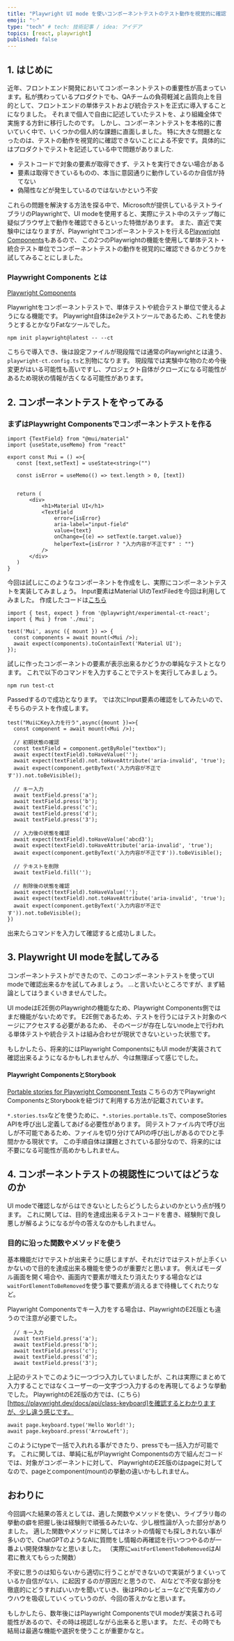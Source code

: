 ```yaml
---
title: "Playwright UI mode を使いコンポーネントテストのテスト動作を視覚的に確認できるかを試してみた"
emoji: "✨"
type: "tech" # tech: 技術記事 / idea: アイデア
topics: [react, playwright]
published: false
---
```


## 1. はじめに

近年、フロントエンド開発においてコンポーネントテストの重要性が高まっています。私が携わっているプロダクトでも、QAチームの負荷軽減と品質向上を目的として、フロントエンドの単体テストおよび統合テストを正式に導入することになりました。
それまで個人で自由に記述していたテストを、より組織全体で実施する方針に移行したのです。
しかし、コンポーネントテストを本格的に書いていく中で、いくつかの個人的な課題に直面しました。
特に大きな問題となったのは、テストの動作を視覚的に確認できないことによる不安です。具体的にはプロダクトでテストを記述している中で問題がありました.

- テストコードで対象の要素が取得できず、テストを実行できない場合がある
- 要素は取得できているものの、本当に意図通りに動作しているのか自信が持てない
- 偽陽性などが発生しているのではないかという不安

これらの問題を解決する方法を探る中で、Microsoftが提供しているテストライブラリのPlaywrightで、UI modeを使用すると、実際にテスト中のステップ毎に疑似ブラウザ上で動作を確認できるといった特徴があります。
また、直近で実験中にはなりますが、Playwrightでコンポーネントテストを行える[Playwright Components](https://playwright.dev/docs/test-components)もあるので、
この2つのPlaywrightの機能を使用して単体テスト・統合テスト単位でコンポーネントテストの動作を視覚的に確認できるかどうかを試してみることにしました。

### Playwright Components とは

[Playwright Components](https://playwright.dev/docs/test-components)

Playwrightをコンポーネントテストで、単体テストや統合テスト単位で使えるようになる機能です。
Playwright自体はe2eテストツールであるため、これを使おうとするとかなりFatなツールでした。

```
npm init playwright@latest -- --ct
```

こちらで導入でき、後は設定ファイルが現段階では通常のPlaywrightとは違う、`playwright-ct.config.ts`と別物になります。
現段階では実験中な物のため今後変更がはいる可能性も高いですし、プロジェクト自体がクローズになる可能性があるため現状の情報が古くなる可能性があります。

## 2. コンポーネントテストをやってみる

### まずはPlaywright Componentsでコンポーネントテストを作る

 ``` 
import {TextField} from "@mui/material"
import {useState,useMemo} from "react"

export const Mui = () =>{
    const [text,setText] = useState<string>("")

    const isError = useMemo(() => text.length > 0, [text])


    return (
        <div>
            <h1>Material UI</h1>
            <TextField
                error={isError}
                aria-label="input-field"
                value={text}
                onChange={(e) => setText(e.target.value)}
                helperText={isError ? "入力内容が不正です" : ""}
            />
        </div>
    )
}
```

今回は試しにこのようなコンポーネントを作成をし、実際にコンポーネントテストを実装してみましょう。
Input要素はMaterial UIのTextFiledを今回は利用してみました。
作成したコードは[こちら](https://github.com/OKAUEND/react-playwright-ui)

```
import { test, expect } from '@playwright/experimental-ct-react';
import { Mui } from './mui';

test('Mui', async ({ mount }) => {
  const components = await mount(<Mui />);
  await expect(components).toContainText('Material UI');
});
```
試しに作ったコンポーネントの要素が表示出来るかどうかの単純なテストとなります。
これで以下のコマンドを入力することでテストを実行してみましょう。

```
npm run test-ct
```

Passedするので成功となります。
では次にInput要素の確認をしてみたいので、そちらのテストを作成します。

```
test("MuiにKey入力を行う",async({mount })=>{
  const component = await mount(<Mui />);

  // 初期状態の確認
  const textField = component.getByRole("textbox");
  await expect(textField).toHaveValue('');
  await expect(textField).not.toHaveAttribute('aria-invalid', 'true');
  await expect(component.getByText('入力内容が不正です')).not.toBeVisible();

  // キー入力
  await textField.press('a');
  await textField.press('b');
  await textField.press('c');
  await textField.press('d');
  await textField.press('3');

  // 入力後の状態を確認
  await expect(textField).toHaveValue('abcd3');
  await expect(textField).toHaveAttribute('aria-invalid', 'true');
  await expect(component.getByText('入力内容が不正です')).toBeVisible();

  // テキストを削除
  await textField.fill('');

  // 削除後の状態を確認
  await expect(textField).toHaveValue('');
  await expect(textField).not.toHaveAttribute('aria-invalid', 'true');
  await expect(component.getByText('入力内容が不正です')).not.toBeVisible();
})

```

出来たらコマンドを入力して確認すると成功しました。

## 3. Playwright UI modeを試してみる

コンポーネントテストができたので、このコンポーネントテストを使ってUI modeで確認出来るかを試してみましょう。
…と言いたいところですが、まず結論としてはうまくいきませんでした。

UI modeはE2E側のPlaywrightの機能なため、Playwright Components側ではまだ機能がないためです。
E2E側であるため、テストを行うにはテスト対象のページにアクセスする必要があるため、
そのページが存在しないnode上で行われる単体テストや統合テストは組み合わせが現状できないといった状態です。

もしかしたら、将来的にはPlaywright ComponentsにもUI modeが実装されて確認出来るようになるかもしれませんが、今は無理ぽって感じでした。

#### Playwright ComponentsとStorybook
[Portable stories for Playwright Component Tests](https://storybook.js.org/blog/portable-stories-for-playwright-ct/)
こちらの方でPlaywright ComponentsとStorybookを紐づけて利用する方法が記載されています。

`*.stories.tsx`などを使うために、`*.stories.portable.ts`で、composeStories APIを呼び出し定義してあげる必要性があります。
同テストファイル内で呼び出しが不可能であるため、ファイルを切り分けてAPIの呼び出しがあるのでひと手間かかる現状です。
この手順自体は課題とされている部分なので、将来的には不要になる可能性が高めかもしれません。

## 4. コンポーネントテストの視認性についてはどうなのか

UI modeで確認しながらはできないとしたらどうしたらよいのかという点が残ります。
これに関しては、目的を達成出来るテストコードを書き、経験則で良し悪しが解るようになるが今の答えなのかもしれません。

### 目的に沿った関数やメソッドを使う

基本機能だけでテストが出来そうに感じますが、それだけではテストが上手くいかないので目的を達成出来る機能を使うのが重要だと思います。
例えばモーダル画面を開く場合や、画面内で要素が増えたり消えたりする場合などは`waitForElementToBeRemoved`を使う事で要素が消えるまで待機してくれたりなど。

Playwright Componentsでキー入力をする場合は、PlaywrightのE2E版とも違うので注意が必要でした。
```
  // キー入力
  await textField.press('a');
  await textField.press('b');
  await textField.press('c');
  await textField.press('d');
  await textField.press('3');
```

上記のテストでこのように一つづつ入力していましたが、これは実際にまとめて入力することではなくユーザーの一文字づつ入力するのを再現してるような挙動でした。
PlaywrightのE2E版の方では、(こちら)[https://playwright.dev/docs/api/class-keyboard]を確認するとわかりますが、少し違う感じです。

```
await page.keyboard.type('Hello World!');
await page.keyboard.press('ArrowLeft');
```

このようにtypeで一括で入れれる事ができたり、pressでも一括入力が可能です。
これに関しては、単純に私がPlaywright Componentsの方で組んだコードでは、対象がコンポーネントに対して、
PlaywrightのE2E版のはpageに対してなので、pageとcomponent(mount)の挙動の違いかもしれません。

## おわりに

今回調べた結果の答えとしては、適した関数やメソッドを使い、ライブラリ毎の挙動の癖を把握し後は経験則で頑張るみたいな、少し根性論が入った部分がありました。
適した関数やメソッドに関してはネットの情報でも探しきれない事が多いので、ChatGPTのようなAIに質問をし情報の再確認を行いつつやるのが一番よい開発体験かなと思いました。
（実際に`waitForElementToBeRemoved`はAI君に教えてもらった関数）

不安に思うのは知らないから適切に行うことができないので実装がうまくいっているか自信がない、に起因するのが原因だと思うので、
AIなどで不安な部分を徹底的にどうすればいいかを聞いていき、後はPRのレビューなどで先輩方のノウハウを吸収していくっていうのが、今回の答えかなと思います。

もしかしたら、数年後にはPlaywright ComponentsでUI modeが実装される可能性があるので、その時は視認しながら出来ると思います。
ただ、その時でも結局は最適な機能や選択を使うことが重要かなと。
